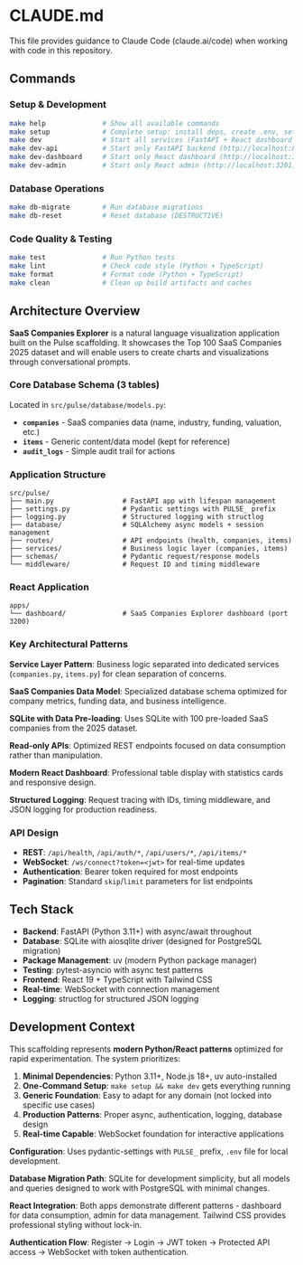# CLAUDE.md

This file provides guidance to Claude Code (claude.ai/code) when working with code in this repository.

## Commands

### Setup & Development
```bash
make help              # Show all available commands
make setup             # Complete setup: install deps, create .env, setup React apps
make dev               # Start all services (FastAPI + React dashboard + admin)
make dev-api           # Start only FastAPI backend (http://localhost:8200)
make dev-dashboard     # Start only React dashboard (http://localhost:3200)
make dev-admin         # Start only React admin (http://localhost:3201)
```

### Database Operations
```bash
make db-migrate        # Run database migrations
make db-reset          # Reset database (DESTRUCTIVE)
```

### Code Quality & Testing
```bash
make test              # Run Python tests
make lint              # Check code style (Python + TypeScript)
make format            # Format code (Python + TypeScript)
make clean             # Clean up build artifacts and caches
```

## Architecture Overview

**SaaS Companies Explorer** is a natural language visualization application built on the Pulse scaffolding. It showcases the Top 100 SaaS Companies 2025 dataset and will enable users to create charts and visualizations through conversational prompts.

### Core Database Schema (3 tables)
Located in `src/pulse/database/models.py`:
- **`companies`** - SaaS companies data (name, industry, funding, valuation, etc.)
- **`items`** - Generic content/data model (kept for reference)
- **`audit_logs`** - Simple audit trail for actions

### Application Structure
```
src/pulse/
├── main.py                 # FastAPI app with lifespan management
├── settings.py             # Pydantic settings with PULSE_ prefix
├── logging.py              # Structured logging with structlog
├── database/               # SQLAlchemy async models + session management
├── routes/                 # API endpoints (health, companies, items)
├── services/               # Business logic layer (companies, items)
├── schemas/                # Pydantic request/response models
└── middleware/             # Request ID and timing middleware
```

### React Application
```
apps/
└── dashboard/              # SaaS Companies Explorer dashboard (port 3200)
```

### Key Architectural Patterns

**Service Layer Pattern**: Business logic separated into dedicated services (`companies.py`, `items.py`) for clean separation of concerns.

**SaaS Companies Data Model**: Specialized database schema optimized for company metrics, funding data, and business intelligence.

**SQLite with Data Pre-loading**: Uses SQLite with 100 pre-loaded SaaS companies from the 2025 dataset.

**Read-only APIs**: Optimized REST endpoints focused on data consumption rather than manipulation.

**Modern React Dashboard**: Professional table display with statistics cards and responsive design.

**Structured Logging**: Request tracing with IDs, timing middleware, and JSON logging for production readiness.

### API Design
- **REST**: `/api/health`, `/api/auth/*`, `/api/users/*`, `/api/items/*`
- **WebSocket**: `/ws/connect?token=<jwt>` for real-time updates
- **Authentication**: Bearer token required for most endpoints
- **Pagination**: Standard `skip`/`limit` parameters for list endpoints

## Tech Stack
- **Backend**: FastAPI (Python 3.11+) with async/await throughout
- **Database**: SQLite with aiosqlite driver (designed for PostgreSQL migration)
- **Package Management**: uv (modern Python package manager)
- **Testing**: pytest-asyncio with async test patterns
- **Frontend**: React 19 + TypeScript with Tailwind CSS
- **Real-time**: WebSocket with connection management
- **Logging**: structlog for structured JSON logging

## Development Context

This scaffolding represents **modern Python/React patterns** optimized for rapid experimentation. The system prioritizes:

1. **Minimal Dependencies**: Python 3.11+, Node.js 18+, uv auto-installed
2. **One-Command Setup**: `make setup && make dev` gets everything running
3. **Generic Foundation**: Easy to adapt for any domain (not locked into specific use cases)
4. **Production Patterns**: Proper async, authentication, logging, database design
5. **Real-time Capable**: WebSocket foundation for interactive applications

**Configuration**: Uses pydantic-settings with `PULSE_` prefix, `.env` file for local development.

**Database Migration Path**: SQLite for development simplicity, but all models and queries designed to work with PostgreSQL with minimal changes.

**React Integration**: Both apps demonstrate different patterns - dashboard for data consumption, admin for data management. Tailwind CSS provides professional styling without lock-in.

**Authentication Flow**: Register → Login → JWT token → Protected API access → WebSocket with token authentication.